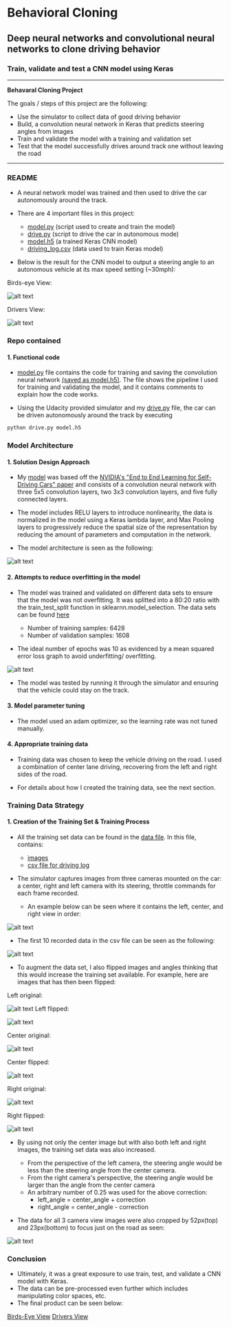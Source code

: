 # **Behavioral Cloning** 

##  Deep neural networks and convolutional neural networks to clone driving behavior 

### Train, validate and test a CNN model using Keras
---

**Behavaral Cloning Project**

The goals / steps of this project are the following:
* Use the simulator to collect data of good driving behavior
* Build, a convolution neural network in Keras that predicts steering angles from images
* Train and validate the model with a training and validation set
* Test that the model successfully drives around track one without leaving the road

[//]: # (Image References)

[image1]: ./Images_forReadMe/birds_eye_view.gif "bird eye view"
[image2]: ./Images_forReadMe/center.jpg "center"
[image3]: ./Images_forReadMe/center_flip.jpg "center flip"
[image4]: ./Images_forReadMe/combined.png "combined"
[image5]: ./Images_forReadMe/combined_crop.png "combined crop"
[image6]: ./Images_forReadMe/drivers_view.gif "drivers view"
[image7]: ./Images_forReadMe/model.png "model"
[image8]: ./Images_forReadMe/left_flip.jpg "left flip"
[image9]: ./Images_forReadMe/right.jpg "right"
[image10]: ./Images_forReadMe/right_flip.png "right flip"
[image11]: ./Images_forReadMe/sample_csv.png "csv"
[image12]: ./Images_forReadMe/layer.png "layer"
[image13]: ./Images_forReadMe/left.jpg "left"


---
### README

- A neural network model was trained and then used to drive the car autonomously around the track.

- There are 4 important files in this project:

  * [model.py](./model.py) (script used to create and train the model)
  * [drive.py](./drive.py) (script to drive the car in autonomous mode)
  * [model.h5](./model.h5) (a trained Keras CNN model)
  * [driving_log.csv](./data/driving_log.csv) (data used to train Keras model)

- Below is the result for the CNN model to output a steering angle to an autonomous vehicle at its max speed setting (~30mph):

Birds-eye View:

![alt text][image1] 

Drivers View:

![alt text][image6]

### Repo contained

#### 1. Functional code

* [model.py](./model.py) file contains the code for training and saving the convolution neural network [(saved as model.h5)](./model.h5). The file shows the pipeline I used for training and validating the model, and it contains comments to explain how the code works.

* Using the Udacity provided simulator and my [drive.py](./drive.py) file, the car can be driven autonomously around the track by executing 

```sh
python drive.py model.h5
```

### Model Architecture 

#### 1. Solution Design Approach

* My [model](./model.py) was based off the [NVIDIA's "End to End Learning for Self-Driving Cars" paper](https://images.nvidia.com/content/tegra/automotive/images/2016/solutions/pdf/end-to-end-dl-using-px.pdf) and consists of a convolution neural network with three 5x5 convolution layers, two 3x3 convolution layers, and five fully connected layers.

* The model includes RELU layers to introduce nonlinearity, the data is normalized in the model using a Keras lambda layer, and Max Pooling layers to progressively reduce the spatial size of the representation by reducing the amount of parameters and computation in the network.

* The model architecture is seen as the following:

![alt text][image12]

#### 2. Attempts to reduce overfitting in the model

* The model was trained and validated on different data sets to ensure that the model was not overfitting. It was splitted into a 80:20 ratio with the train_test_split function in sklearnn.model_selection. The data sets can be found [here](./data)

  - Number of training samples:  6428
  - Number of validation samples:  1608

* The ideal number of epochs was 10 as evidenced by a mean squared error loss graph to avoid underfitting/ overfitting.

![alt text][image7]

* The model was tested by running it through the simulator and ensuring that the vehicle could stay on the track. 									
 
#### 3. Model parameter tuning

* The model used an adam optimizer, so the learning rate was not tuned manually.

#### 4. Appropriate training data

* Training data was chosen to keep the vehicle driving on the road. I used a combination of center lane driving, recovering from the left and right sides of the road.

* For details about how I created the training data, see the next section. 
 
### Training Data Strategy

#### 1. Creation of the Training Set & Training Process

* All the training set data can be found in the [data file](./data). In this file, contains:
  - [images](./data/IMG)
  - [csv file for driving log](./data/driving_log.csv)

* The simulator captures images from three cameras mounted on the car: a center, right and left camera with its steering, throttle commands for each frame recorded. 
  - An example below can be seen where it contains the left, center, and right view in order:

![alt text][image4]

* The first 10 recorded data in the csv file can be seen as the following:

![alt text][image11]

* To augment the data set, I also flipped images and angles thinking that this would increase the training set available. For example, here are images that has then been flipped:

Left original:

![alt text][image13]
Left flipped:

![alt text][image8]

Center original:

![alt text][image2]

Center flipped:

![alt text][image3]

Right original:

![alt text][image9]

Right flipped:

![alt text][image10]

* By using not only the center image but with also both left and right images, the training set data was also increased.
  - From the perspective of the left camera, the steering angle would be less than the steering angle from the center camera.
  - From the right camera's perspective, the steering angle would be larger than the angle from the center camera
  - An arbitrary number of 0.25 was used for the above correction: 
    - left_angle = center_angle + correction
    - right_angle = center_angle - correction

* The data for all 3 camera view images were also cropped by 52px(top) and 23px(bottom) to focus just on the road as seen: 

![alt text][image5]

### Conclusion

* Ultimately, it was a great exposure to use train, test, and validate a CNN model with Keras.
* The data can be pre-processed even further which includes manipulating color spaces, etc.
* The final product can be seen below:

[Birds-Eye View](./Images_forReadMe/birds_eye_view.mp4)
[Drivers View](./Images_forReadMe/drivers_view.mp4)

